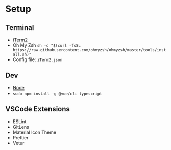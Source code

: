 # Setup
## Terminal
- [iTerm2](https://iterm2.com/downloads.html)
- Oh My Zsh
`sh -c "$(curl -fsSL https://raw.githubusercontent.com/ohmyzsh/ohmyzsh/master/tools/install.sh)"`
- Config file: `iTerm2.json`

## Dev
- [Node](https://nodejs.org/en/download/)
- `sudo npm install -g @vue/cli typescript`

## VSCode Extensions
- ESLint
- GitLens
- Material Icon Theme
- Prettier
- Vetur